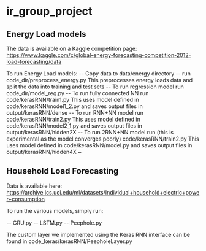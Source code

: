 # ir_group_project

Energy Load models
--------------------------------------------
The data is available on a Kaggle competition page:
https://www.kaggle.com/c/global-energy-forecasting-competition-2012-load-forecasting/data

To run Energy Load models:
--  Copy data to data/energy directory
--  run code_dir/preprocess_energy.py
    This preprocesses energy loads data and split the data into training and test sets
--  To run regression model run
    code_dir/model_reg.py
--  To run fully connected NN run
    code/kerasRNN/train1.py
    This uses model defined in code/kerasRNN/model1_2.py
    and saves output files in output/kerasRNN/dense
--  To run RNN+NN model run
    code/kerasRNN/train2.py
    This uses model defined in code/kerasRNN/model2_1.py
    and saves output files in output/kerasRNN/hidden2X
--  To run 2RNN+NN model run (this is experimental as the model converges poorly)
    code/kerasRNN/train2.py
    This uses model defined in code/kerasRNN/model.py
    and saves output files in output/kerasRNN/hidden4X
~


Household Load Forecasting
--------------------------------------------------
Data is available here:
https://archive.ics.uci.edu/ml/datasets/Individual+household+electric+power+consumption

To run the various models, simply run:

-- GRU.py
-- LSTM.py
-- Peephole.py

The custom layer we implemented using the Keras RNN interface can be found in code_keras/kerasRNN/PeepholeLayer.py